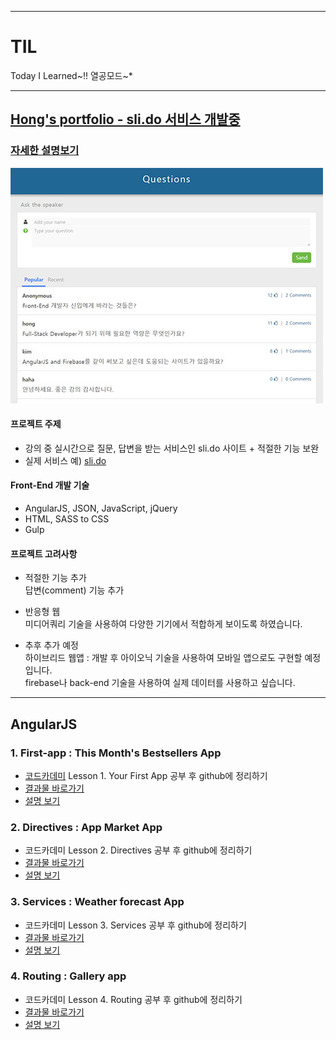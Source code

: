 ******************************************************
# TIL
Today I Learned~!! 열공모드~*
******************************************************

## [Hong's portfolio - sli.do 서비스 개발중](https://sharryhong.github.io/hs_slido/src)
### [자세한 설명보기](https://github.com/sharryhong/TIL/tree/master/angularjs/hs_slido)

[![Hong's portfolio - sli.do 서비스](../img/slido.jpg)](https://sharryhong.github.io/hs_slido/src)

#### 프로젝트 주제 

- 강의 중 실시간으로 질문, 답변을 받는 서비스인 sli.do 사이트 + 적절한 기능 보완 <br>
- 실제 서비스 예) [sli.do](https://app.sli.do/event/qao1egje/ask)

#### Front-End 개발 기술

- AngularJS, JSON, JavaScript, jQuery
- HTML, SASS to CSS 
- Gulp

#### 프로젝트 고려사항

- 적절한 기능 추가<br>
답변(comment) 기능 추가

- 반응형 웹 <br>
미디어쿼리 기술을 사용하여 다양한 기기에서 적합하게 보이도록 하였습니다.

- 추후 추가 예정 <br>
하이브리드 웹앱 : 개발 후 아이오닉 기술을 사용하여 모바일 앱으로도 구현할 예정입니다.<br>
firebase나 back-end 기술을 사용하여 실제 데이터를 사용하고 싶습니다. 

******************************************************

## AngularJS

### 1. First-app : This Month's Bestsellers App
- [코드카데미](https://www.codecademy.com) Lesson 1. Your First App 공부 후 github에 정리하기
- [결과물 바로가기](https://sharryhong.github.io/TIL/angularjs/01_first_app)
- [설명 보기](https://github.com/sharryhong/TIL/tree/master/angularjs/01_first_app)

### 2. Directives : App Market App
- 코드카데미 Lesson 2. Directives 공부 후 github에 정리하기
- [결과물 바로가기](https://sharryhong.github.io/TIL/angularjs/02_directives)
- [설명 보기](https://github.com/sharryhong/TIL/tree/master/angularjs/02_directives)

### 3. Services : Weather forecast App
- 코드카데미 Lesson 3. Services 공부 후 github에 정리하기
- [결과물 바로가기](https://sharryhong.github.io/TIL/angularjs/03_services)
- [설명 보기](https://github.com/sharryhong/TIL/tree/master/angularjs/03_services)

### 4. Routing : Gallery app
- 코드카데미 Lesson 4. Routing 공부 후 github에 정리하기
- [결과물 바로가기](https://sharryhong.github.io/TIL/angularjs/04_routing)
- [설명 보기](https://github.com/sharryhong/TIL/tree/master/angularjs/04_routing)